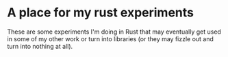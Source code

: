 # A place for my rust experiments

These are some experiments I'm doing in Rust that may eventually get used in some of my other work or turn into libraries (or they may fizzle out and turn into nothing at all).
